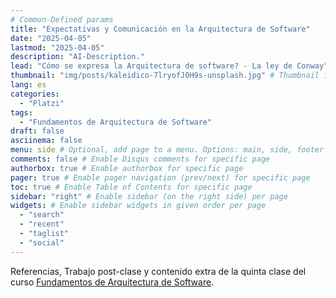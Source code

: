 ```yaml
---
# Common-Defined params
title: "Expectativas y Comunicación en la Arquitectura de Software"
date: "2025-04-05"
lastmod: "2025-04-05"
description: "AI-Description."
lead: "Cómo se expresa la Arquitectura de software? - La ley de Conway" # Lead text
thumbnail: "img/posts/kaleidico-7lryofJ0H9s-unsplash.jpg" # Thumbnail image
lang: es
categories:
  - "Platzi"
tags:
  - "Fundamentos de Arquitectura de Software"
draft: false
asciinema: false
menu: side # Optional, add page to a menu. Options: main, side, footer
comments: false # Enable Disqus comments for specific page
authorbox: true # Enable authorbox for specific page
pager: true # Enable pager navigation (prev/next) for specific page
toc: true # Enable Table of Contents for specific page
sidebar: "right" # Enable sidebar (on the right side) per page
widgets: # Enable sidebar widgets in given order per page
  - "search"
  - "recent"
  - "taglist"
  - "social"
---
```


Referencias, Trabajo post-clase y contenido extra de la quinta clase del curso [Fundamentos de Arquitectura de Software](https://platzi.com/). 

<!--more-->

